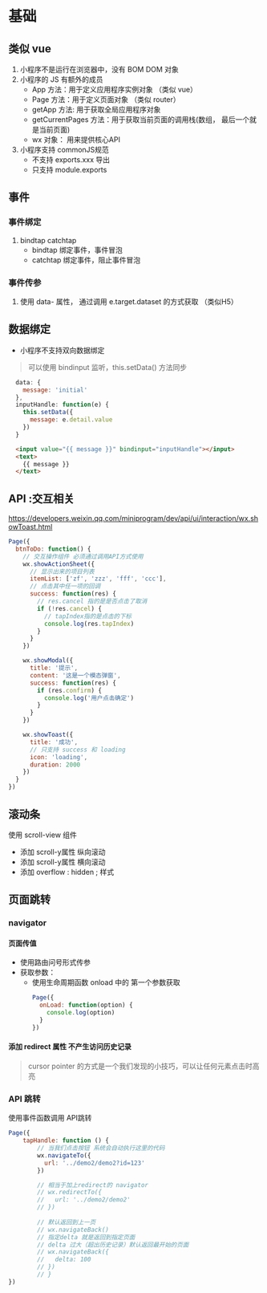 # 基础

## 类似 vue 
1. 小程序不是运行在浏览器中，没有 BOM DOM 对象
2. 小程序的 JS 有额外的成员
   - App 方法：用于定义应用程序实例对象 （类似 vue）
   - Page 方法：用于定义页面对象 （类似 router）
   - getApp 方法: 用于获取全局应用程序对象
   - getCurrentPages 方法：用于获取当前页面的调用栈(数组， 最后一个就是当前页面)
   - wx 对象： 用来提供核心API
3. 小程序支持 commonJS规范
   - 不支持 exports.xxx 导出
   - 只支持 module.exports

## 事件
### 事件绑定
1. bindtap catchtap
   - bindtap 绑定事件，事件冒泡
   - catchtap 绑定事件，阻止事件冒泡

### 事件传参
1. 使用 data- 属性， 通过调用 e.target.dataset 的方式获取 （类似H5）

## 数据绑定
- 小程序不支持双向数据绑定
> 可以使用 bindinput 监听，this.setData() 方法同步
```js
  data: {
    message: 'initial'
  },
  inputHandle: function(e) {
    this.setData({
      message: e.detail.value
    })
  }
```
```html
  <input value="{{ message }}" bindinput="inputHandle"></input>
  <text>
    {{ message }}
  </text>
```

## API :交互相关

https://developers.weixin.qq.com/miniprogram/dev/api/ui/interaction/wx.showToast.html

```js
Page({
  btnToDo: function() {
    // 交互操作组件 必须通过调用API方式使用
    wx.showActionSheet({
      // 显示出来的项目列表
      itemList: ['zf', 'zzz', 'fff', 'ccc'],
      // 点击其中任一项的回调
      success: function(res) {
        // res.cancel 指的是是否点击了取消
        if (!res.cancel) {
          // tapIndex指的是点击的下标
          console.log(res.tapIndex)
        }
      }
    })

    wx.showModal({
      title: '提示',
      content: '这是一个模态弹窗',
      success: function(res) {
        if (res.confirm) {
          console.log('用户点击确定')
        }
      }
    })

    wx.showToast({
      title: '成功',
      // 只支持 success 和 loading
      icon: 'loading',
      duration: 2000
    })
  }
})
```

## 滚动条
使用 scroll-view 组件 
- 添加 scroll-y属性 纵向滚动
- 添加 scroll-y属性 横向滚动
- 添加 overflow : hidden ; 样式

## 页面跳转
### navigator
#### 页面传值
- 使用路由问号形式传参
- 获取参数：
  - 使用生命周期函数 onload 中的 第一个参数获取
    ```js
    Page({
      onLoad: function(option) {
        console.log(option)
      }
    })
    ```
#### 添加 redirect 属性 不产生访问历史记录

> cursor pointer 的方式是一个我们发现的小技巧，可以让任何元素点击时高亮

### API 跳转
使用事件函数调用 API跳转
```js
Page({
    tapHandle: function () {
        // 当我们点击按钮 系统会自动执行这里的代码
        wx.navigateTo({
          url: '../demo2/demo2?id=123'
        })

        // 相当于加上redirect的 navigator
        // wx.redirectTo({
        //   url: '../demo2/demo2'
        // })
        
        // 默认返回到上一页
        // wx.navigateBack()
        // 指定delta 就是返回到指定页面
        // delta 过大（超出历史记录）默认返回最开始的页面
        // wx.navigateBack({
        //   delta: 100
        // })
        // }
})
```
